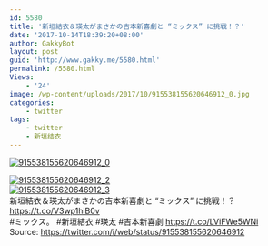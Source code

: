 ```yaml
---
id: 5580
title: '新垣結衣＆瑛太がまさかの吉本新喜劇と “ミックス” に挑戦！？'
date: '2017-10-14T18:39:20+08:00'
author: GakkyBot
layout: post
guid: 'http://www.gakky.me/5580.html'
permalink: /5580.html
Views:
    - '24'
image: /wp-content/uploads/2017/10/915538155620646912_0.jpg
categories:
    - twitter
tags:
    - twitter
    - 新垣结衣
---
```


[![915538155620646912_0](http://www.yui-aragaki.org/wp-content/uploads/2017/10/915538155620646912_0.jpg)](http://www.yui-aragaki.org/wp-content/uploads/2017/10/915538155620646912_0.jpg)

[![915538155620646912_2](http://www.yui-aragaki.org/wp-content/uploads/2017/10/915538155620646912_2.jpg)](http://www.yui-aragaki.org/wp-content/uploads/2017/10/915538155620646912_2.jpg)  
[![915538155620646912_3](http://www.yui-aragaki.org/wp-content/uploads/2017/10/915538155620646912_3.jpg)](http://www.yui-aragaki.org/wp-content/uploads/2017/10/915538155620646912_3.jpg)  
新垣結衣＆瑛太がまさかの吉本新喜劇と “ミックス” に挑戦！？  
https://t.co/V3wp1hiB0v  
\#ミックス。 #新垣結衣 #瑛太 #吉本新喜劇 https://t.co/LViFWe5WNi  
Source: <https://twitter.com/i/web/status/915538155620646912>